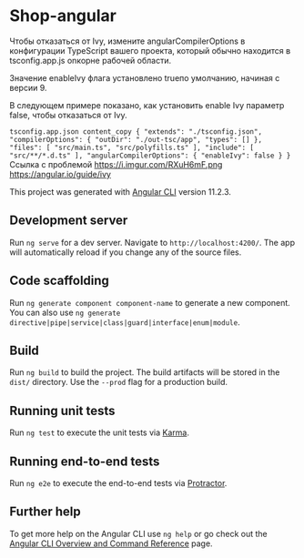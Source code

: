 # Shop-angular

Чтобы отказаться от Ivy, измените angularCompilerOptions в конфигурации TypeScript вашего проекта, который обычно находится в tsconfig.app.js onкорне рабочей области.

Значение enableIvy флага установлено trueпо умолчанию, начиная с версии 9.

В следующем примере показано, как установить enable Ivy параметр false, чтобы отказаться от Ivy.

`
tsconfig.app.json
content_copy
{
  "extends": "./tsconfig.json",
  "compilerOptions": {
    "outDir": "./out-tsc/app",
    "types": []
  },
  "files": [
    "src/main.ts",
    "src/polyfills.ts"
  ],
  "include": [
    "src/**/*.d.ts"
  ],
  "angularCompilerOptions": {
    "enableIvy": false
  }
}
`
Ссылка с проблемой 
https://i.imgur.com/RXuH6mF.png
https://angular.io/guide/ivy

This project was generated with [Angular CLI](https://github.com/angular/angular-cli) version 11.2.3.

## Development server

Run `ng serve` for a dev server. Navigate to `http://localhost:4200/`. The app will automatically reload if you change any of the source files.

## Code scaffolding

Run `ng generate component component-name` to generate a new component. You can also use `ng generate directive|pipe|service|class|guard|interface|enum|module`.

## Build

Run `ng build` to build the project. The build artifacts will be stored in the `dist/` directory. Use the `--prod` flag for a production build.

## Running unit tests

Run `ng test` to execute the unit tests via [Karma](https://karma-runner.github.io).

## Running end-to-end tests

Run `ng e2e` to execute the end-to-end tests via [Protractor](http://www.protractortest.org/).

## Further help

To get more help on the Angular CLI use `ng help` or go check out the [Angular CLI Overview and Command Reference](https://angular.io/cli) page.
